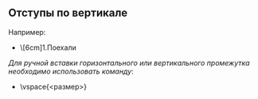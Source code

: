 ## Отступы по вертикале

Например:

- \\[6cm]1.Поехали

*Для ручной вставки горизонтального или вертикального промежутка необходимо использовать команду*:

- \vspace{<размер>}